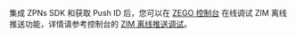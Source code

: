 集成 ZPNs SDK 和获取 Push ID 后，您可以在 [ZEGO 控制台](https://console.zego.im/) 在线调试 ZIM 离线推送功能，详情请参考控制台的 [ZIM 离线推送调试](#17949)。

